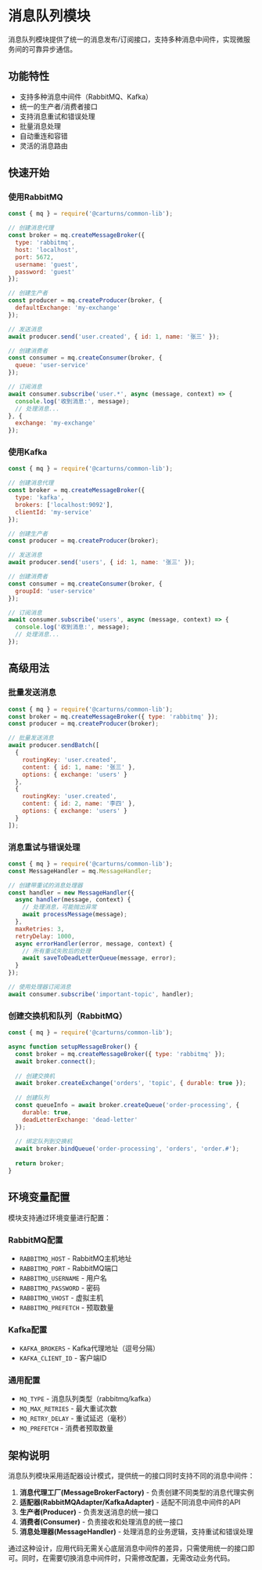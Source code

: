 # 消息队列模块

消息队列模块提供了统一的消息发布/订阅接口，支持多种消息中间件，实现微服务间的可靠异步通信。

## 功能特性

- 支持多种消息中间件（RabbitMQ、Kafka）
- 统一的生产者/消费者接口
- 支持消息重试和错误处理
- 批量消息处理
- 自动重连和容错
- 灵活的消息路由

## 快速开始

### 使用RabbitMQ

```javascript
const { mq } = require('@carturns/common-lib');

// 创建消息代理
const broker = mq.createMessageBroker({
  type: 'rabbitmq',
  host: 'localhost',
  port: 5672,
  username: 'guest',
  password: 'guest'
});

// 创建生产者
const producer = mq.createProducer(broker, {
  defaultExchange: 'my-exchange'
});

// 发送消息
await producer.send('user.created', { id: 1, name: '张三' });

// 创建消费者
const consumer = mq.createConsumer(broker, {
  queue: 'user-service'
});

// 订阅消息
await consumer.subscribe('user.*', async (message, context) => {
  console.log('收到消息:', message);
  // 处理消息...
}, {
  exchange: 'my-exchange'
});
```

### 使用Kafka

```javascript
const { mq } = require('@carturns/common-lib');

// 创建消息代理
const broker = mq.createMessageBroker({
  type: 'kafka',
  brokers: ['localhost:9092'],
  clientId: 'my-service'
});

// 创建生产者
const producer = mq.createProducer(broker);

// 发送消息
await producer.send('users', { id: 1, name: '张三' });

// 创建消费者
const consumer = mq.createConsumer(broker, {
  groupId: 'user-service'
});

// 订阅消息
await consumer.subscribe('users', async (message, context) => {
  console.log('收到消息:', message);
  // 处理消息...
});
```

## 高级用法

### 批量发送消息

```javascript
const { mq } = require('@carturns/common-lib');
const broker = mq.createMessageBroker({ type: 'rabbitmq' });
const producer = mq.createProducer(broker);

// 批量发送消息
await producer.sendBatch([
  {
    routingKey: 'user.created',
    content: { id: 1, name: '张三' },
    options: { exchange: 'users' }
  },
  {
    routingKey: 'user.created',
    content: { id: 2, name: '李四' },
    options: { exchange: 'users' }
  }
]);
```

### 消息重试与错误处理

```javascript
const { mq } = require('@carturns/common-lib');
const MessageHandler = mq.MessageHandler;

// 创建带重试的消息处理器
const handler = new MessageHandler({
  async handler(message, context) {
    // 处理消息，可能抛出异常
    await processMessage(message);
  },
  maxRetries: 3,
  retryDelay: 1000,
  async errorHandler(error, message, context) {
    // 所有重试失败后的处理
    await saveToDeadLetterQueue(message, error);
  }
});

// 使用处理器订阅消息
await consumer.subscribe('important-topic', handler);
```

### 创建交换机和队列（RabbitMQ）

```javascript
const { mq } = require('@carturns/common-lib');

async function setupMessageBroker() {
  const broker = mq.createMessageBroker({ type: 'rabbitmq' });
  await broker.connect();
  
  // 创建交换机
  await broker.createExchange('orders', 'topic', { durable: true });
  
  // 创建队列
  const queueInfo = await broker.createQueue('order-processing', { 
    durable: true,
    deadLetterExchange: 'dead-letter'
  });
  
  // 绑定队列到交换机
  await broker.bindQueue('order-processing', 'orders', 'order.#');
  
  return broker;
}
```

## 环境变量配置

模块支持通过环境变量进行配置：

### RabbitMQ配置

- `RABBITMQ_HOST` - RabbitMQ主机地址
- `RABBITMQ_PORT` - RabbitMQ端口
- `RABBITMQ_USERNAME` - 用户名
- `RABBITMQ_PASSWORD` - 密码
- `RABBITMQ_VHOST` - 虚拟主机
- `RABBITMQ_PREFETCH` - 预取数量

### Kafka配置

- `KAFKA_BROKERS` - Kafka代理地址（逗号分隔）
- `KAFKA_CLIENT_ID` - 客户端ID

### 通用配置

- `MQ_TYPE` - 消息队列类型（rabbitmq/kafka）
- `MQ_MAX_RETRIES` - 最大重试次数
- `MQ_RETRY_DELAY` - 重试延迟（毫秒）
- `MQ_PREFETCH` - 消费者预取数量

## 架构说明

消息队列模块采用适配器设计模式，提供统一的接口同时支持不同的消息中间件：

1. **消息代理工厂(MessageBrokerFactory)** - 负责创建不同类型的消息代理实例
2. **适配器(RabbitMQAdapter/KafkaAdapter)** - 适配不同消息中间件的API
3. **生产者(Producer)** - 负责发送消息的统一接口
4. **消费者(Consumer)** - 负责接收和处理消息的统一接口
5. **消息处理器(MessageHandler)** - 处理消息的业务逻辑，支持重试和错误处理

通过这种设计，应用代码无需关心底层消息中间件的差异，只需使用统一的接口即可。同时，在需要切换消息中间件时，只需修改配置，无需改动业务代码。 